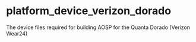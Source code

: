 # platform_device_verizon_dorado

The device files required for building AOSP for the Quanta Dorado (Verizon Wear24)
